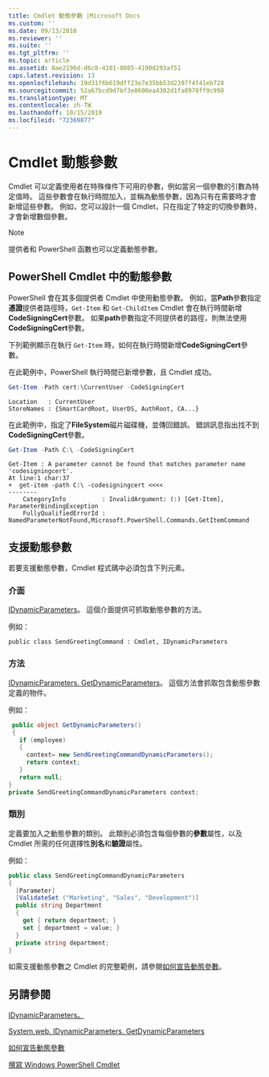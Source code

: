 ```yaml
---
title: Cmdlet 動態參數 |Microsoft Docs
ms.custom: ''
ms.date: 09/13/2016
ms.reviewer: ''
ms.suite: ''
ms.tgt_pltfrm: ''
ms.topic: article
ms.assetid: 8ae2196d-d6c8-4101-8805-4190d293af51
caps.latest.revision: 13
ms.openlocfilehash: 19d31f6b619dff23e7e35bb53d2397f4f41eb728
ms.sourcegitcommit: 52a67bcd9d7bf3e8600ea4302d1fa8970ff9c998
ms.translationtype: MT
ms.contentlocale: zh-TW
ms.lasthandoff: 10/15/2019
ms.locfileid: "72369877"
---
```

# <a name="cmdlet-dynamic-parameters"></a>Cmdlet 動態參數

Cmdlet 可以定義使用者在特殊條件下可用的參數，例如當另一個參數的引數為特定值時。 這些參數會在執行時間加入，並稱為動態參數，因為只有在需要時才會新增這些參數。 例如，您可以設計一個 Cmdlet，只在指定了特定的切換參數時，才會新增數個參數。

> [!NOTE]
> 提供者和 PowerShell 函數也可以定義動態參數。

## <a name="dynamic-parameters-in-powershell-cmdlets"></a>PowerShell Cmdlet 中的動態參數

PowerShell 會在其多個提供者 Cmdlet 中使用動態參數。 例如，當**Path**參數指定**憑證**提供者路徑時，`Get-Item` 和 `Get-ChildItem` Cmdlet 會在執行時間新增**CodeSigningCert**參數。 如果**path**參數指定不同提供者的路徑，則無法使用**CodeSigningCert**參數。

下列範例顯示在執行 `Get-Item` 時，如何在執行時間新增**CodeSigningCert**參數。

在此範例中，PowerShell 執行時間已新增參數，且 Cmdlet 成功。

```powershell
Get-Item -Path cert:\CurrentUser -CodeSigningCert
```

```Output
Location   : CurrentUser
StoreNames : {SmartCardRoot, UserDS, AuthRoot, CA...}
```

在此範例中，指定了**FileSystem**磁片磁碟機，並傳回錯誤。 錯誤訊息指出找不到**CodeSigningCert**參數。

```powershell
Get-Item -Path C:\ -CodeSigningCert
```

```Output
Get-Item : A parameter cannot be found that matches parameter name 'codesigningcert'.
At line:1 char:37
+  get-item -path C:\ -codesigningcert <<<<
--------
    CategoryInfo          : InvalidArgument: (:) [Get-Item], ParameterBindingException
    FullyQualifiedErrorId : NamedParameterNotFound,Microsoft.PowerShell.Commands.GetItemCommand
```

## <a name="support-for-dynamic-parameters"></a>支援動態參數

若要支援動態參數，Cmdlet 程式碼中必須包含下列元素。

### <a name="interface"></a>介面

[IDynamicParameters](/dotnet/api/System.Management.Automation.IDynamicParameters)。
這個介面提供可抓取動態參數的方法。

例如：

`public class SendGreetingCommand : Cmdlet, IDynamicParameters`

### <a name="method"></a>方法

[IDynamicParameters. GetDynamicParameters](/dotnet/api/System.Management.Automation.IDynamicParameters.GetDynamicParameters)。
這個方法會抓取包含動態參數定義的物件。

例如：

```csharp
 public object GetDynamicParameters()
 {
   if (employee)
   {
     context= new SendGreetingCommandDynamicParameters();
     return context;
   }
   return null;
}
private SendGreetingCommandDynamicParameters context;
```

### <a name="class"></a>類別

定義要加入之動態參數的類別。 此類別必須包含每個參數的**參數**屬性，以及 Cmdlet 所需的任何選擇性**別名**和**驗證**屬性。

例如：

```csharp
public class SendGreetingCommandDynamicParameters
{
  [Parameter]
  [ValidateSet ("Marketing", "Sales", "Development")]
  public string Department
  {
    get { return department; }
    set { department = value; }
  }
  private string department;
}
```

如需支援動態參數之 Cmdlet 的完整範例，請參閱[如何宣告動態參數](./how-to-declare-dynamic-parameters.md)。

## <a name="see-also"></a>另請參閱

[IDynamicParameters。](/dotnet/api/System.Management.Automation.IDynamicParameters)

[System.web. IDynamicParameters. GetDynamicParameters](/dotnet/api/System.Management.Automation.IDynamicParameters.GetDynamicParameters)

[如何宣告動態參數](./how-to-declare-dynamic-parameters.md)

[撰寫 Windows PowerShell Cmdlet](./writing-a-windows-powershell-cmdlet.md)
